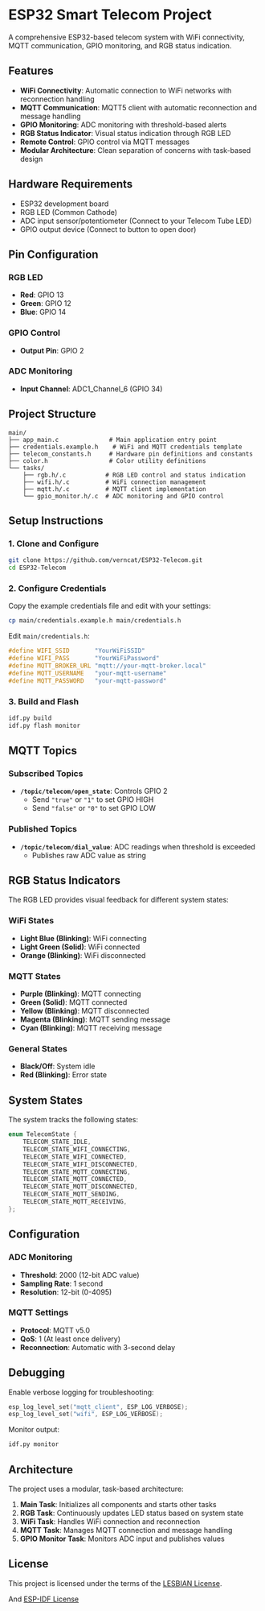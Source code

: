 # ESP32 Smart Telecom Project

A comprehensive ESP32-based telecom system with WiFi connectivity, MQTT communication, GPIO monitoring, and RGB status indication.

## Features

- **WiFi Connectivity**: Automatic connection to WiFi networks with reconnection handling
- **MQTT Communication**: MQTT5 client with automatic reconnection and message handling
- **GPIO Monitoring**: ADC monitoring with threshold-based alerts
- **RGB Status Indicator**: Visual status indication through RGB LED
- **Remote Control**: GPIO control via MQTT messages
- **Modular Architecture**: Clean separation of concerns with task-based design

## Hardware Requirements

- ESP32 development board
- RGB LED (Common Cathode)
- ADC input sensor/potentiometer (Connect to your Telecom Tube LED)
- GPIO output device (Connect to button to open door)

## Pin Configuration

### RGB LED
- **Red**: GPIO 13
- **Green**: GPIO 12
- **Blue**: GPIO 14

### GPIO Control
- **Output Pin**: GPIO 2

### ADC Monitoring
- **Input Channel**: ADC1_Channel_6 (GPIO 34)

## Project Structure

```
main/
├── app_main.c              # Main application entry point
├── credentials.example.h    # WiFi and MQTT credentials template
├── telecom_constants.h     # Hardware pin definitions and constants
├── color.h                 # Color utility definitions
└── tasks/
    ├── rgb.h/.c           # RGB LED control and status indication
    ├── wifi.h/.c          # WiFi connection management
    ├── mqtt.h/.c          # MQTT client implementation
    └── gpio_monitor.h/.c  # ADC monitoring and GPIO control
```

## Setup Instructions

### 1. Clone and Configure

```bash
git clone https://github.com/verncat/ESP32-Telecom.git
cd ESP32-Telecom
```

### 2. Configure Credentials

Copy the example credentials file and edit with your settings:

```bash
cp main/credentials.example.h main/credentials.h
```

Edit `main/credentials.h`:
```c
#define WIFI_SSID       "YourWiFiSSID"
#define WIFI_PASS       "YourWiFiPassword"
#define MQTT_BROKER_URL "mqtt://your-mqtt-broker.local"
#define MQTT_USERNAME   "your-mqtt-username"
#define MQTT_PASSWORD   "your-mqtt-password"
```

### 3. Build and Flash

```bash
idf.py build
idf.py flash monitor
```

## MQTT Topics

### Subscribed Topics

- **`/topic/telecom/open_state`**: Controls GPIO 2
  - Send `"true"` or `"1"` to set GPIO HIGH
  - Send `"false"` or `"0"` to set GPIO LOW

### Published Topics

- **`/topic/telecom/dial_value`**: ADC readings when threshold is exceeded
  - Publishes raw ADC value as string

## RGB Status Indicators

The RGB LED provides visual feedback for different system states:

### WiFi States
- **Light Blue (Blinking)**: WiFi connecting
- **Light Green (Solid)**: WiFi connected
- **Orange (Blinking)**: WiFi disconnected

### MQTT States
- **Purple (Blinking)**: MQTT connecting
- **Green (Solid)**: MQTT connected
- **Yellow (Blinking)**: MQTT disconnected
- **Magenta (Blinking)**: MQTT sending message
- **Cyan (Blinking)**: MQTT receiving message

### General States
- **Black/Off**: System idle
- **Red (Blinking)**: Error state

## System States

The system tracks the following states:

```c
enum TelecomState {
    TELECOM_STATE_IDLE,
    TELECOM_STATE_WIFI_CONNECTING,
    TELECOM_STATE_WIFI_CONNECTED,
    TELECOM_STATE_WIFI_DISCONNECTED,
    TELECOM_STATE_MQTT_CONNECTING,
    TELECOM_STATE_MQTT_CONNECTED,
    TELECOM_STATE_MQTT_DISCONNECTED,
    TELECOM_STATE_MQTT_SENDING,
    TELECOM_STATE_MQTT_RECEIVING,
};
```

## Configuration

### ADC Monitoring
- **Threshold**: 2000 (12-bit ADC value)
- **Sampling Rate**: 1 second
- **Resolution**: 12-bit (0-4095)

### MQTT Settings
- **Protocol**: MQTT v5.0
- **QoS**: 1 (At least once delivery)
- **Reconnection**: Automatic with 3-second delay

## Debugging

Enable verbose logging for troubleshooting:

```c
esp_log_level_set("mqtt_client", ESP_LOG_VERBOSE);
esp_log_level_set("wifi", ESP_LOG_VERBOSE);
```

Monitor output:
```bash
idf.py monitor
```

## Architecture

The project uses a modular, task-based architecture:

1. **Main Task**: Initializes all components and starts other tasks
2. **RGB Task**: Continuously updates LED status based on system state
3. **WiFi Task**: Handles WiFi connection and reconnection
4. **MQTT Task**: Manages MQTT connection and message handling
5. **GPIO Monitor Task**: Monitors ADC input and publishes values

## License

This project is licensed under the terms of the [LESBIAN License](LICENSE).

And [ESP-IDF License](https://docs.espressif.com/projects/esp-idf/en/stable/esp32/COPYRIGHT.html)
